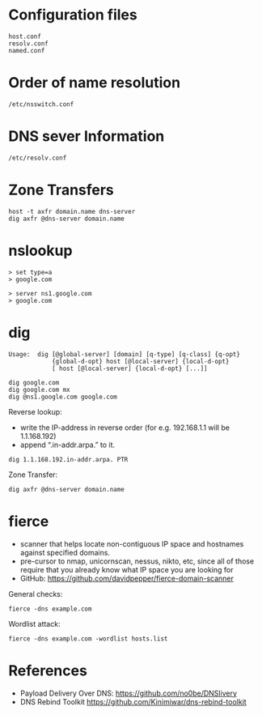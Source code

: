 # Configuration files
```
host.conf
resolv.conf
named.conf
```

# Order of name resolution
```
/etc/nsswitch.conf
```

# DNS sever Information
```
/etc/resolv.conf
```

# Zone Transfers
```
host -t axfr domain.name dns-server
dig axfr @dns-server domain.name
```

# nslookup
```
> set type=a
> google.com

> server ns1.google.com
> google.com
```

# dig
```
Usage:  dig [@global-server] [domain] [q-type] [q-class] {q-opt}
            {global-d-opt} host [@local-server] {local-d-opt}
            [ host [@local-server] {local-d-opt} [...]]

dig google.com
dig google.com mx
dig @ns1.google.com google.com
```

Reverse lookup:
- write the IP-address in reverse order (for e.g. 192.168.1.1 will be 1.1.168.192)
- append “.in-addr.arpa.” to it.

```
dig 1.1.168.192.in-addr.arpa. PTR
```

Zone Transfer:
```
dig axfr @dns-server domain.name
```

# fierce
- scanner that helps locate non-contiguous IP space and hostnames against specified domains.
- pre-cursor to nmap, unicornscan, nessus, nikto, etc, since all of those require that you already know what IP space you are looking for
- GitHub: https://github.com/davidpepper/fierce-domain-scanner

General checks:
```
fierce -dns example.com
```

Wordlist attack:
```
fierce -dns example.com -wordlist hosts.list
```

# References
- Payload Delivery Over DNS: https://github.com/no0be/DNSlivery
- DNS Rebind Toolkit https://github.com/Kinimiwar/dns-rebind-toolkit

